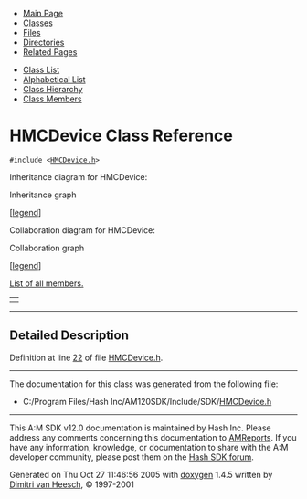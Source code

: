 <div class="tabs">

- [Main Page](index.md)
- <span id="current">[Classes](annotated.md)</span>
- [Files](files.md)
- [Directories](dirs.md)
- [Related Pages](pages.md)

</div>

<div class="tabs">

- [Class List](annotated.md)
- [Alphabetical List](classes.md)
- [Class Hierarchy](hierarchy.md)
- [Class Members](functions.md)

</div>

# HMCDevice Class Reference

`#include <`<a href="HMCDevice_8h-source.md" class="el"><code>HMCDevice.h</code></a>`>`

Inheritance diagram for HMCDevice:

<span class="image placeholder" original-image-src="classHMCDevice__inherit__graph.gif" original-image-title="" border="0" usemap="#HMCDevice__inherit__map">Inheritance graph</span>

\[[legend](graph_legend.md)\]

Collaboration diagram for HMCDevice:

<span class="image placeholder" original-image-src="classHMCDevice__coll__graph.gif" original-image-title="" border="0" usemap="#HMCDevice__coll__map">Collaboration graph</span>

\[[legend](graph_legend.md)\]

[List of all members.](classHMCDevice-members.md)

|     |
|-----|
|     |

------------------------------------------------------------------------

<span id="_details"></span>

## Detailed Description

Definition at line <a href="HMCDevice_8h-source.md#l00022" class="el">22</a> of file <a href="HMCDevice_8h-source.md" class="el">HMCDevice.h</a>.

------------------------------------------------------------------------

The documentation for this class was generated from the following file:

- C:/Program Files/Hash Inc/AM120SDK/Include/SDK/<a href="HMCDevice_8h-source.md" class="el">HMCDevice.h</a>

------------------------------------------------------------------------

<span class="small">This A:M SDK v12.0 documentation is maintained by Hash Inc. Please address any comments concerning this documentation to [AMReports](http://www.hash.com/reports). If you have any information, knowledge, or documentation to share with the A:M developer community, please post them on the [Hash SDK forum](http://www.hash.com/forums/index.php?showforum=11).</span>

Generated on Thu Oct 27 11:46:56 2005 with [<span class="image placeholder" original-image-src="doxygen.png" original-image-title="" height="45" width="100" align="middle" border="0">doxygen</span>](http://www.doxygen.org/index.html) 1.4.5 written by [Dimitri van Heesch](mailto:dimitri@stack.nl), © 1997-2001
